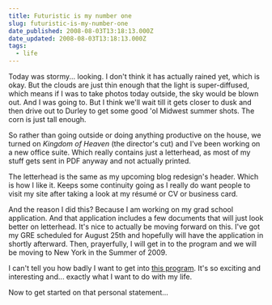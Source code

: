 ```yaml
---
title: Futuristic is my number one
slug: futuristic-is-my-number-one
date_published: 2008-08-03T13:18:13.000Z
date_updated: 2008-08-03T13:18:13.000Z
tags:
  - life
---
```


Today was stormy... looking. I don't think it has actually rained yet, which is okay. But the clouds are just thin enough that the light is super-diffused, which means if I was to take photos today outside, the sky would be blown out. And I was going to. But I think we'll wait till it gets closer to dusk and then drive out to Durley to get some good 'ol Midwest summer shots. The corn is just tall enough.

So rather than going outside or doing anything productive on the house, we turned on *Kingdom of Heaven* (the director's cut) and I've been working on a new office suite. Which really contains just a letterhead, as most of my stuff gets sent in PDF anyway and not actually printed.

The letterhead is the same as my upcoming blog redesign's header. Which is how I like it. Keeps some continuity going as I really do want people to visit my site after taking a look at my résumé or CV or business card.

And the reason I did this? Because I am working on my grad school application. And that application includes a few documents that will just look better on letterhead. It's nice to actually be moving forward on this. I've got my GRE scheduled for August 25th and hopefully will have the application in shortly afterward. Then, prayerfully, I will get in to the program and we will be moving to New York in the Summer of 2009.

I can't tell you how badly I want to get into [this program](http://newhouse.syr.edu/prospective/grad/documentary/program.cfm). It's so exciting and interesting and... exactly what I want to do with my life.

Now to get started on that personal statement...
